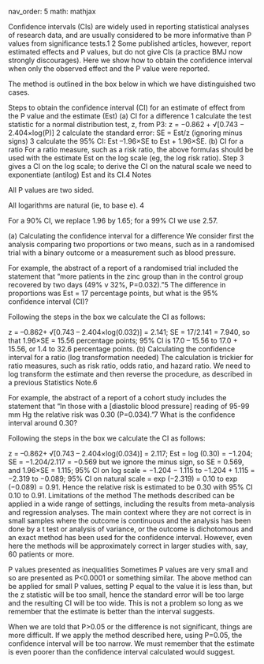 <!-- --- -->
nav_order: 5
math: mathjax
<!-- layout: default -->
<!-- title: Stats -->
<!-- created: -->
<!-- --- -->
<!-- {{ page.title }} -->
<!-- ================ -->

<!-- * TOC -->
<!-- {:toc} -->




Confidence intervals (CIs) are widely used in reporting statistical analyses of research data, and are usually considered to be more informative than P values from significance tests.1 2 Some published articles, however, report estimated effects and P values, but do not give CIs (a practice BMJ now strongly discourages). Here we show how to obtain the confidence interval when only the observed effect and the P value were reported.

The method is outlined in the box below in which we have distinguished two cases.

Steps to obtain the confidence interval (CI) for an estimate of effect from the P value and the estimate (Est)
(a) CI for a difference
 1 calculate the test statistic for a normal distribution test, z, from P3: z = −0.862 + √[0.743 − 2.404×log(P)]
 2 calculate the standard error: SE = Est/z (ignoring minus signs)
 3 calculate the 95% CI: Est –1.96×SE to Est + 1.96×SE.
(b) CI for a ratio
 For a ratio measure, such as a risk ratio, the above formulas should be used with the estimate Est on the log scale (eg, the log risk ratio). Step 3 gives a CI on the log scale; to derive the CI on the natural scale we need to exponentiate (antilog) Est and its CI.4
Notes

All P values are two sided.

All logarithms are natural (ie, to base e). 4

For a 90% CI, we replace 1.96 by 1.65; for a 99% CI we use 2.57.

(a) Calculating the confidence interval for a difference
We consider first the analysis comparing two proportions or two means, such as in a randomised trial with a binary outcome or a measurement such as blood pressure.

For example, the abstract of a report of a randomised trial included the statement that “more patients in the zinc group than in the control group recovered by two days (49% v 32%, P=0.032).”5 The difference in proportions was Est = 17 percentage points, but what is the 95% confidence interval (CI)?

Following the steps in the box we calculate the CI as follows:

 z = –0.862+ √[0.743 – 2.404×log(0.032)] = 2.141;
 SE = 17/2.141 = 7.940, so that 1.96×SE = 15.56 percentage points;
 95% CI is 17.0 – 15.56 to 17.0 + 15.56, or 1.4 to 32.6 percentage points.
(b) Calculating the confidence interval for a ratio (log transformation needed)
The calculation is trickier for ratio measures, such as risk ratio, odds ratio, and hazard ratio. We need to log transform the estimate and then reverse the procedure, as described in a previous Statistics Note.6

For example, the abstract of a report of a cohort study includes the statement that “In those with a [diastolic blood pressure] reading of 95-99 mm Hg the relative risk was 0.30 (P=0.034).”7 What is the confidence interval around 0.30?

Following the steps in the box we calculate the CI as follows:

 z = –0.862+ √[0.743 – 2.404×log(0.034)] = 2.117;
 Est = log (0.30) = −1.204;
 SE = −1.204/2.117 = −0.569 but we ignore the minus sign, so SE = 0.569, and 1.96×SE = 1.115;
 95% CI on log scale = −1.204 − 1.115 to −1.204 + 1.115 = −2.319 to −0.089;
 95% CI on natural scale = exp (−2.319) = 0.10 to exp (−0.089) = 0.91.
 Hence the relative risk is estimated to be 0.30 with 95% CI 0.10 to 0.91.
Limitations of the method
The methods described can be applied in a wide range of settings, including the results from meta-analysis and regression analyses. The main context where they are not correct is in small samples where the outcome is continuous and the analysis has been done by a t test or analysis of variance, or the outcome is dichotomous and an exact method has been used for the confidence interval. However, even here the methods will be approximately correct in larger studies with, say, 60 patients or more.

P values presented as inequalities
Sometimes P values are very small and so are presented as P<0.0001 or something similar. The above method can be applied for small P values, setting P equal to the value it is less than, but the z statistic will be too small, hence the standard error will be too large and the resulting CI will be too wide. This is not a problem so long as we remember that the estimate is better than the interval suggests.

When we are told that P>0.05 or the difference is not significant, things are more difficult. If we apply the method described here, using P=0.05, the confidence interval will be too narrow. We must remember that the estimate is even poorer than the confidence interval calculated would suggest.
